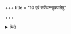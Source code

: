 +++
title = "10 एवं सर्वेष्वग्न्युपघातेषु"

+++

<details><summary>थिते</summary>

10. The same (is to be done) in all the mistakes in connection with the fire.
</details>
